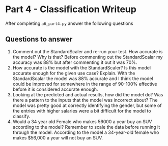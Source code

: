 # Part 4 - Classification Writeup

After completing `a6_part4.py` answer the following questions

## Questions to answer

1. Comment out the StandardScaler and re-run your test. How accurate is the model? Why is that?
Before commenting out the StandardScalar my accuracy was 88% but after commenting it out it was 70%. 
2. How accurate is the model with the StandardScaler? Is this model accurate enough for the given use case? Explain.
With the StandardScalar the model was 88% accurate and I think the model could be improved for somewhere in the range of 90-100% effective before it is considered accurate enough. 
3. Looking at the predicted and actual results, how did the model do? Was there a pattern to the inputs that the model was incorrect about?
The model was pretty good at correctly identifying the gender, but some of the entries with higher salaries were a bit difficult for the model to classify.
4. Would a 34 year old Female who makes 56000 a year buy an SUV according to the model? Remember to scale the data before running it through the model.
According to the model a 34-year-old female who makes $56,000 a year will not buy an SUV. 
